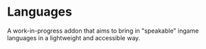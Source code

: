 # Languages
A work-in-progress addon that aims to bring in "speakable" ingame languages in a lightweight and accessible way.
